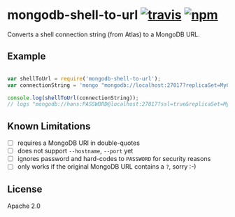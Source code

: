 # mongodb-shell-to-url [![travis][travis_img]][travis_url] [![npm][npm_img]][npm_url]

Converts a shell connection string (from Atlas) to a MongoDB URL.

## Example

```javascript

var shellToUrl = require('mongodb-shell-to-url');
var connectionString = 'mongo "mongodb://localhost:27017?replicaSet=MyCluster" --ssl --username hans';

console.log(shellToUrl(connectionString));
// logs "mongodb://hans:PASSWORD@localhost:27017?ssl=true&replicaSet=MyCluster&authSource=admin"
```

## Known Limitations

- [ ] requires a MongoDB URI in double-quotes
- [ ] does not support `--hostname`, `--port` yet
- [ ] ignores password and hard-codes to `PASSWORD` for security reasons
- [ ] only works if the original MongoDB URL contains a `?`, sorry :-)

## License

Apache 2.0

[travis_img]: https://img.shields.io/travis/mongodb-js/mongodb-shell-to-url.svg
[travis_url]: https://travis-ci.org/mongodb-js/mongodb-shell-to-url
[npm_img]: https://img.shields.io/npm/v/mongodb-shell-to-url.svg
[npm_url]: https://npmjs.org/package/mongodb-shell-to-url

